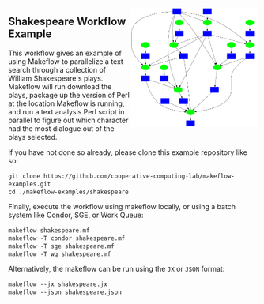 <img align=right src=image.png width=256></img>

Shakespeare Workflow Example
--------------------

This workflow gives an example of using Makeflow to parallelize
a text search through a collection of William Shakespeare's plays.
Makeflow will run download the plays, package up the version of
Perl at the location Makeflow is running, and run a text analysis
Perl script in parallel to figure out which character had the most
dialogue out of the plays selected.


If you have not done so already, please clone this example repository like so:
```
git clone https://github.com/cooperative-computing-lab/makeflow-examples.git
cd ./makeflow-examples/shakespeare
```

Finally, execute the workflow using makeflow locally,
or using a batch system like Condor, SGE, or Work Queue:

```
makeflow shakespeare.mf
makeflow -T condor shakespeare.mf
makeflow -T sge shakespeare.mf
makeflow -T wq shakespeare.mf
```
Alternatively, the makeflow can be run using the `JX` or `JSON` format:
```
makeflow --jx shakespeare.jx
makeflow --json shakespeare.json
```
